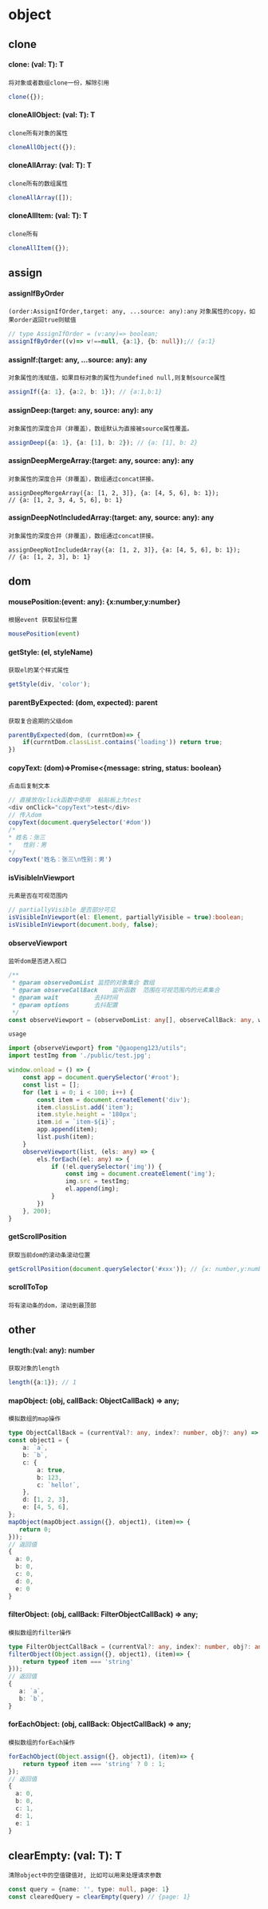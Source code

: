 # object

## clone

#### clone: <T>(val: T): T

`将对象或者数组clone一份，解除引用`

```typescript
clone({});
```

#### cloneAllObject: <T>(val: T): T

`clone所有对象的属性`

```typescript
cloneAllObject({});
```

#### cloneAllArray: <T>(val: T): T

`clone所有的数组属性`

```typescript
cloneAllArray([]);
```

#### cloneAllItem: <T>(val: T): T

`clone所有`

```typescript
cloneAllItem({});
```

## assign
#### assignIfByOrder
`(order:AssignIfOrder,target: any, ...source: any):any`
`对象属性的copy，如果order返回true则赋值`
```typescript
// type AssignIfOrder = (v:any)=> boolean;
assignIfByOrder((v)=> v!==null, {a:1}, {b: null});// {a:1}
```

#### assignIf:(target: any, ...source: any): any

`对象属性的浅赋值，如果目标对象的属性为undefined null,则复制source属性`

```typescript
assignIf({a: 1}, {a:2, b: 1}); // {a:1,b:1}
```
#### assignDeep:(target: any, source: any): any

`对象属性的深度合并（非覆盖），数组默认为直接被source属性覆盖。`

```typescript
assignDeep({a: 1}, {a: [1], b: 2}); // {a: [1], b: 2}   
```

#### assignDeepMergeArray:(target: any, source: any): any

`对象属性的深度合并（非覆盖），数组通过concat拼接。`

```ty
assignDeepMergeArray({a: [1, 2, 3]}, {a: [4, 5, 6], b: 1});
// {a: [1, 2, 3, 4, 5, 6], b: 1}    
```

#### assignDeepNotIncludedArray:(target: any, source: any): any

`对象属性的深度合并（非覆盖），数组通过concat拼接。`

```TY
assignDeepNotIncludedArray({a: [1, 2, 3]}, {a: [4, 5, 6], b: 1}); 
// {a: [1, 2, 3], b: 1}  
```

## dom

#### mousePosition:(event: any): {x:number,y:number}

`根据event 获取鼠标位置`

```typescript
mousePosition(event)
```

#### getStyle: (el, styleName)

`获取el的某个样式属性`

```typescript
getStyle(div, 'color');
```

#### parentByExpected: (dom, expected): parent

`获取复合逾期的父级dom`

```typescript
parentByExpected(dom, (currntDom)=> {
    if(currntDom.classList.contains('loading')) return true;
})
```

#### copyText: (dom)=>Promise<{message: string, status: boolean}

`点击后复制文本`

```typescript
// 直接放在click函数中使用  粘贴板上为test
<div onClick="copyText">test</div>
// 传入dom
copyText(document.querySelector('#dom'))
/*
* 姓名：张三
*	性别：男
*/
copyText('姓名：张三\n性别：男')
```

#### isVisibleInViewport

`元素是否在可视范围内`

```typescript
// partiallyVisible 是否部分可见
isVisibleInViewport(el: Element, partiallyVisible = true):boolean;
isVisibleInViewport(document.body, false);
```

#### observeViewport

`监听dom是否进入视口`

```typescript
/**
 * @param observeDomList 监控的对象集合 数组
 * @param observeCallBack    监听函数  范围在可视范围内的元素集合
 * @param wait          去抖时间
 * @param options       去抖配置
 */
const observeViewport = (observeDomList: any[], observeCallBack: any, wait?: number, options?: DebounceOptions): void;
```

`usage`

```typescript
import {observeViewport} from "@gaopeng123/utils";
import testImg from './public/test.jpg';

window.onload = () => {
    const app = document.querySelector('#root');
    const list = [];
    for (let i = 0; i < 100; i++) {
        const item = document.createElement('div');
        item.classList.add('item');
        item.style.height = '180px';
        item.id = `item-${i}`;
        app.append(item);
        list.push(item);
    }
    observeViewport(list, (els: any) => {
        els.forEach((el: any) => {
            if (!el.querySelector('img')) {
                const img = document.createElement('img');
                img.src = testImg;
                el.append(img);
            }
        })
    }, 200);
}
```

#### getScrollPosition

`获取当前dom的滚动条滚动位置`

```typescript
getScrollPosition(document.querySelector('#xxx')); // {x: number,y:number}
```

#### scrollToTop

`将有滚动条的dom，滚动到最顶部`

## other

#### length:(val: any): number

`获取对象的length`

```typescript
length({a:1}); // 1
```

#### mapObject: (obj, callBack: ObjectCallBack) => any;

`模拟数组的map操作`

```typescript
type ObjectCallBack = (currentVal?: any, index?: number, obj?: any) => any;
const object1 = {
    a: `a`,
    b: `b`,
    c: {
        a: true,
        b: 123,
        c: `hello!`,
    },
    d: [1, 2, 3],
    e: [4, 5, 6],
};
mapObject(mapObject.assign({}, object1), (item)=> {
   return 0;
}));
// 返回值
{
  a: 0,
  b: 0,
  c: 0,
  d: 0,
  e: 0
}
```

#### filterObject: (obj, callBack: FilterObjectCallBack) => any;

`模拟数组的filter操作`

```typescript
type FilterObjectCallBack = (currentVal?: any, index?: number, obj?: any) => boolean;
filterObject(Object.assign({}, object1), (item)=> {
    return typeof item === 'string'
}));
// 返回值
{
   a: `a`,
   b: `b`,
}
```

#### forEachObject: (obj, callBack: ObjectCallBack) => any;

`模拟数组的forEach操作`

```typescript
forEachObject(Object.assign({}, object1), (item)=> {
    return typeof item === 'string' ? 0 : 1;
});
// 返回值
{
  a: 0,
  b: 0,
  c: 1,
  d: 1,
  e: 1
}
```

## clearEmpty: <T>(val: T): T

`清除object中的空值键值对, 比如可以用来处理请求参数`

```typescript
const query = {name: '', type: null, page: 1}
const clearedQuery = clearEmpty(query) // {page: 1}
```